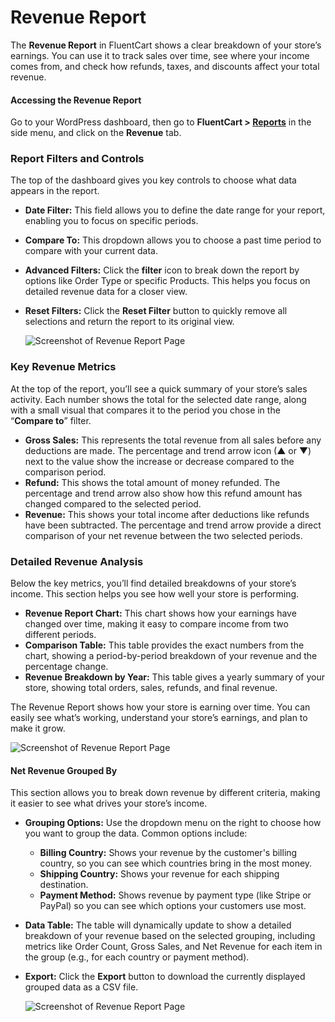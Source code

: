 # Revenue Report

The **Revenue Report** in FluentCart shows a clear breakdown of your store’s earnings. You can use it to track sales over time, see where your income comes from, and check how refunds, taxes, and discounts affect your total revenue.

#### Accessing the Revenue Report

Go to your WordPress dashboard, then go to **FluentCart > [Reports](/guide/reporting-analytics/reports-dashboard-overview.md)** in the side menu, and click on the **Revenue** tab.

### Report Filters and Controls

The top of the dashboard gives you key controls to choose what data appears in the report.

* **Date Filter:** This field allows you to define the date range for your report, enabling you to focus on specific periods.
* **Compare To:** This dropdown allows you to choose a past time period to compare with your current data.
* **Advanced Filters:** Click the **filter** icon to break down the report by options like Order Type or specific Products. This helps you focus on detailed revenue data for a closer view.
* **Reset Filters:** Click the **Reset Filter** button to quickly remove all selections and return the report to its original view.

	![Screenshot of Revenue Report Page](/images/reporting-analytics/revenue/advanced-filter.webp)

### Key Revenue Metrics

At the top of the report, you’ll see a quick summary of your store’s sales activity. Each number shows the total for the selected date range, along with a small visual that compares it to the period you chose in the “**Compare to**” filter.

* **Gross Sales:** This represents the total revenue from all sales before any deductions are made. The percentage and trend arrow icon (▲ or ▼) next to the value show the increase or decrease compared to the comparison period.
* **Refund:** This shows the total amount of money refunded. The percentage and trend arrow also show how this refund amount has changed compared to the selected period.
* **Revenue:** This shows your total income after deductions like refunds have been subtracted. The percentage and trend arrow provide a direct comparison of your net revenue between the two selected periods.

### Detailed Revenue Analysis

Below the key metrics, you’ll find detailed breakdowns of your store’s income. This section helps you see how well your store is performing.

* **Revenue Report Chart:** This chart shows how your earnings have changed over time, making it easy to compare income from two different periods.
* **Comparison Table:** This table provides the exact numbers from the chart, showing a period-by-period breakdown of your revenue and the percentage change.
* **Revenue Breakdown by Year:** This table gives a yearly summary of your store, showing total orders, sales, refunds, and final revenue.

The Revenue Report shows how your store is earning over time. You can easily see what’s working, understand your store’s earnings, and plan to make it grow.

   ![Screenshot of Revenue Report Page](/images/reporting-analytics/revenue/revenue-analysis.webp)

#### Net Revenue Grouped By

This section allows you to break down revenue by different criteria, making it easier to see what drives your store’s income.

* **Grouping Options:** Use the dropdown menu on the right to choose how you want to group the data. Common options include:
    * **Billing Country:** Shows your revenue by the customer's billing country, so you can see which countries bring in the most money.
    * **Shipping Country:** Shows your revenue for each shipping destination.
    * **Payment Method:** Shows revenue by payment type (like Stripe or PayPal) so you can see which options your customers use most.
* **Data Table:** The table will dynamically update to show a detailed breakdown of your revenue based on the selected grouping, including metrics like Order Count, Gross Sales, and Net Revenue for each item in the group (e.g., for each country or payment method).
* **Export:** Click the **Export** button to download the currently displayed grouped data as a CSV file.

    ![Screenshot of Revenue Report Page](/images/reporting-analytics/revenue/net-revenue.webp)

